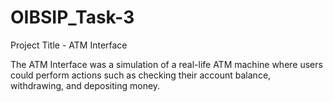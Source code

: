 # OIBSIP_Task-3

Project Title - ATM Interface

The ATM Interface was a simulation of a real-life ATM machine where users could perform actions such as checking their account balance, withdrawing, and depositing money. 
